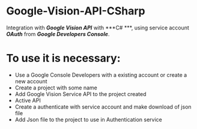 # Google-Vision-API-CSharp
Integration with ***Google Vision API*** with ***C# ***, using service account ***OAuth*** from ***Google Developers Console***.

# To use it is necessary:

* Use a Google Console Developers with a existing account or create a new account
* Create a project with some name
* Add Google Vision Service API to the project created
* Active API
* Create a authenticate with service account and make download of json file
* Add Json file to the project to use in Authentication service
